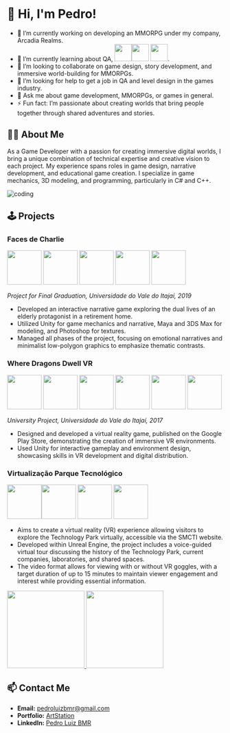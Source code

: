 # 👋 Hi, I'm Pedro!
- 🔭 I’m currently working on developing an MMORPG under my company, Arcadia Realms.
- 🌱 I’m currently learning about QA, <img src="https://cdn.jsdelivr.net/gh/devicons/devicon@latest/icons/github/github-original-wordmark.svg" width="40" height="40"/><img src="https://cdn.jsdelivr.net/gh/devicons/devicon@latest/icons/csharp/csharp-plain.svg" width="40" height="40" /> <img src="https://cdn.jsdelivr.net/gh/devicons/devicon@latest/icons/cplusplus/cplusplus-original.svg" width="40" height="40"/>.
- 👯 I’m looking to collaborate on game design, story development, and immersive world-building for MMORPGs.
- 🤔 I’m looking for help to get a job in QA and level design in the games industry.
- 💬 Ask me about game development, MMORPGs, or games in general.
- ⚡ Fun fact: I’m passionate about creating worlds that bring people together through shared adventures and stories.
  
## 👨‍💻 About Me
As a Game Developer with a passion for creating immersive digital worlds, I bring a unique combination of technical expertise and creative vision to each project. My experience spans roles in game design, narrative development, and educational game creation. I specialize in game mechanics, 3D modeling, and programming, particularly in C# and C++.

![coding](https://github.com/user-attachments/assets/bc4e20c5-a870-4981-8866-9ecb45311e92)

## 🕹️ Projects

### Faces de Charlie 
<img src="https://cdn.jsdelivr.net/gh/devicons/devicon@latest/icons/unity/unity-original-wordmark.svg" width="80" height="80" /> <img src="https://cdn.jsdelivr.net/gh/devicons/devicon@latest/icons/blender/blender-original-wordmark.svg" width="80" height="80" /> <img src="https://cdn.jsdelivr.net/gh/devicons/devicon@latest/icons/photoshop/photoshop-original.svg" width="80" height="80" /> <img src="https://cdn.jsdelivr.net/gh/devicons/devicon@latest/icons/visualstudio/visualstudio-original.svg" width="80" height="80" /> <img src="https://cdn.jsdelivr.net/gh/devicons/devicon@latest/icons/csharp/csharp-plain.svg" width="80" height="80" />
          
_Project for Final Graduation, Universidade do Vale do Itajaí, 2019_

- Developed an interactive narrative game exploring the dual lives of an elderly protagonist in a retirement home.
- Utilized Unity for game mechanics and narrative, Maya and 3DS Max for modeling, and Photoshop for textures.
- Managed all phases of the project, focusing on emotional narratives and minimalist low-polygon graphics to emphasize thematic contrasts.

### Where Dragons Dwell VR 
<img src="https://cdn.jsdelivr.net/gh/devicons/devicon@latest/icons/unity/unity-original-wordmark.svg" width="80" height="80" /> <img src="https://cdn.jsdelivr.net/gh/devicons/devicon@latest/icons/blender/blender-original-wordmark.svg" width="80" height="80" /> <img src="https://cdn.jsdelivr.net/gh/devicons/devicon@latest/icons/photoshop/photoshop-original.svg" width="80" height="80" /> <img src="https://cdn.jsdelivr.net/gh/devicons/devicon@latest/icons/visualstudio/visualstudio-original.svg" width="80" height="80" /> <img src="https://cdn.jsdelivr.net/gh/devicons/devicon@latest/icons/csharp/csharp-plain.svg" width="80" height="80" /> <img src="https://cdn.jsdelivr.net/gh/devicons/devicon@latest/icons/android/android-original.svg" width="80" height="80"/>
          
_University Project, Universidade do Vale do Itajaí, 2017_

- Designed and developed a virtual reality game, published on the Google Play Store, demonstrating the creation of immersive VR environments.
- Used Unity for interactive gameplay and environment design, showcasing skills in VR development and digital distribution.

### Virtualização Parque Tecnológico 
<img src="https://cdn.jsdelivr.net/gh/devicons/devicon@latest/icons/unrealengine/unrealengine-original-wordmark.svg" width="80" height="80" /><img src="https://cdn.jsdelivr.net/gh/devicons/devicon@latest/icons/blender/blender-original-wordmark.svg" width="80" height="80" /> <img src="https://cdn.jsdelivr.net/gh/devicons/devicon@latest/icons/photoshop/photoshop-original.svg" width="80" height="80" /> <img src="https://cdn.jsdelivr.net/gh/devicons/devicon@latest/icons/cplusplus/cplusplus-original.svg" width="80" height="80"/>
          
- Aims to create a virtual reality (VR) experience allowing visitors to explore the Technology Park virtually, accessible via the SMCTI website.
- Developed within Unreal Engine, the project includes a voice-guided virtual tour discussing the history of the Technology Park, current companies, laboratories, and shared spaces.
- The video format allows for viewing with or without VR goggles, with a target duration of up to 15 minutes to maintain viewer engagement and interest while providing essential information.

<div>
<a href="https://github.com/PedroBMR">
<img loading="lazy" height="180em" src="https://github-readme-stats.vercel.app/api/top-langs/?username=PedroBMR&layout=compact&langs_count=7&theme=dracula"/>
<img loading="lazy" height="180em" src="https://github-readme-stats.vercel.app/api?username=PedroBMR&show_icons=true&theme=dracula&include_all_commits=true&count_private=true"/></a>
</div>

## 📫 Contact Me
- **Email:** [pedroluizbmr@gmail.com](mailto:pedroluizbmr@gmail.com)
- **Portfolio:** [ArtStation](https://www.artstation.com/pedrobm)
- **LinkedIn:** [Pedro Luiz BMR](https://www.linkedin.com/in/pedroluizbmr)
